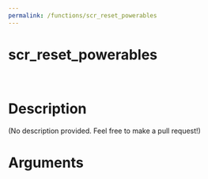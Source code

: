 ```yaml
---
permalink: /functions/scr_reset_powerables
---
```

# scr_reset_powerables  
&nbsp;  
# Description  
(No description provided. Feel free to make a pull request!) 
&nbsp;  
# Arguments


